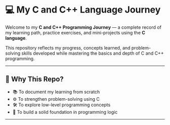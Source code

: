 # 💻 My C and C++ Language Journey

Welcome to my **C and C++ Programming Journey** — a complete record of my learning path, practice exercises, and mini-projects using the **C language**.

This repository reflects my progress, concepts learned, and problem-solving skills developed while mastering the basics and depth of C and C++ programming.

---

## 🚀 Why This Repo?

- 📚 To document my learning from scratch
- ⚙️ To strengthen problem-solving using C
- 🛠️ To explore low-level programming concepts
- 🧠 To build a solid foundation in programming logic

---


